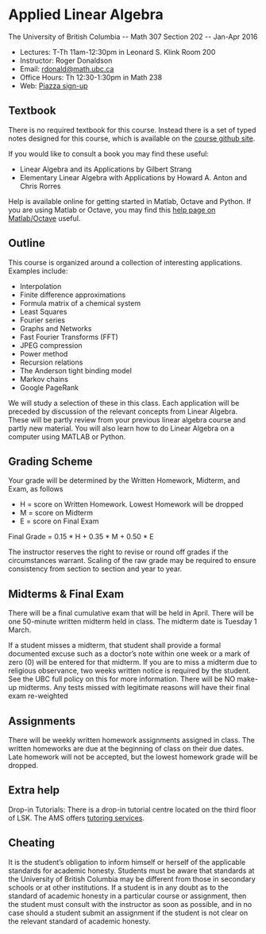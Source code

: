 # Applied Linear Algebra

The University of British Columbia -- Math 307 Section 202 -- Jan-Apr 2016

* Lectures:  T-Th 11am-12:30pm in Leonard S. Klink Room 200
* Instructor: Roger Donaldson
* Email: rdonald@math.ubc.ca
* Office Hours: Th 12:30-1:30pm in Math 238
* Web: [Piazza sign-up](https://piazza.com/ubc.ca/winterterm22015/sisubcmath3072022015w261016)

## Textbook

There is no required textbook for this course. Instead there is a set of typed notes designed for this course, which is available on the [course github site](https://github.com/midvalestudent/Math307JanApr2016).

If you would like to consult a book you may find these useful:

* Linear Algebra and its Applications by Gilbert Strang
* Elementary Linear Algebra with Applications by Howard A. Anton and Chris Rorres

Help is available online for getting started in Matlab, Octave and Python.  If you are using Matlab or Octave, you may find this [help page on Matlab/Octave](http://www.yanivplan.com/matlaboctave-help) useful.

## Outline

This course is organized around a collection of interesting applications.  Examples include:

* Interpolation
* Finite difference approximations
* Formula matrix of a chemical system
* Least Squares
* Fourier series
* Graphs and Networks
* Fast Fourier Transforms (FFT)
* JPEG compression
* Power method
* Recursion relations
* The Anderson tight binding model
* Markov chains
* Google PageRank

We will study a selection of these in this class. Each application will be preceded by discussion of the relevant concepts from Linear Algebra. These will be partly review from your previous linear algebra course and partly new material. You will also learn how to do Linear Algebra on a computer using MATLAB or Python.

## Grading Scheme

Your grade will be determined by the Written Homework, Midterm, and Exam, as follows

* H = score on Written Homework.  Lowest Homework will be dropped
* M = score on Midterm
* E = score on Final Exam

Final Grade = 0.15 * H + 0.35 * M + 0.50 * E

The instructor reserves the right to revise or round off grades if the circumstances warrant.  Scaling of the raw grade may be required to ensure consistency from section to section and year to year.

## Midterms & Final Exam

There will be a final cumulative exam that will be held in April. There will be one 50-minute written midterm held in class. The midterm date is Tuesday 1 March.

If a student misses a midterm, that student shall provide a formal documented excuse such as a doctor’s note within one week or a mark of zero (0) will be entered for that midterm. If you are to miss a midterm due to religious observance, two weeks written notice is required by the student. See the UBC full policy on this for more information. There will be NO make-up midterms. Any tests missed with legitimate reasons will have their final exam re-weighted

## Assignments

There will be weekly written homework assignments assigned in class.  The written homeworks are due at the beginning of class on their due dates.  Late homework will not be accepted, but the lowest homework grade will be dropped.

## Extra help

Drop-in Tutorials: There is a drop-in tutorial centre located on the third floor of LSK.  The AMS offers [tutoring services](http://tutoring.ams.ubc.ca/).

## Cheating

It is the student’s obligation to inform himself or herself of the applicable standards for academic honesty. Students must be aware that standards at the University of British Columbia may be different from those in secondary schools or at other institutions. If a student is in any doubt as to the standard of academic honesty in a particular course or assignment, then the student must consult with the instructor as soon as possible, and in no case should a student submit an assignment if the student is not clear on the relevant standard of academic honesty.

